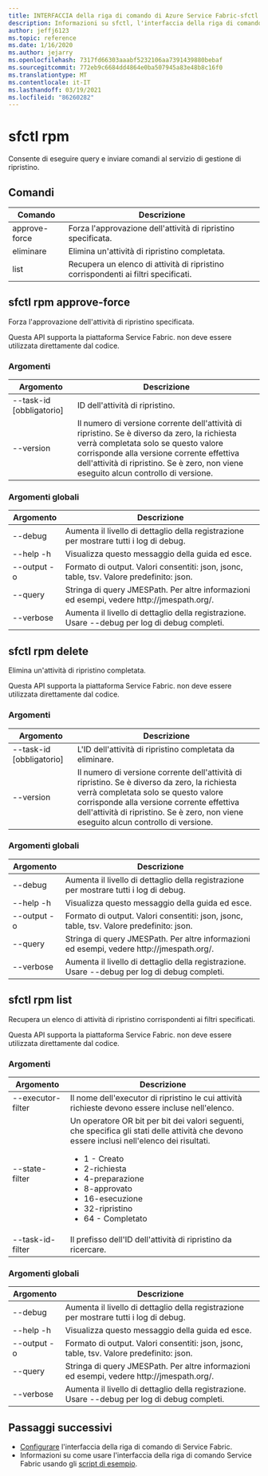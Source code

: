 ```yaml
---
title: INTERFACCIA della riga di comando di Azure Service Fabric-sfctl rpm
description: Informazioni su sfctl, l'interfaccia della riga di comando di Azure Service Fabric. Include un elenco di comandi per il servizio di gestione della riparazione.
author: jeffj6123
ms.topic: reference
ms.date: 1/16/2020
ms.author: jejarry
ms.openlocfilehash: 7317fd66303aaabf5232106aa7391439880bebaf
ms.sourcegitcommit: 772eb9c6684dd4864e0ba507945a83e48b8c16f0
ms.translationtype: MT
ms.contentlocale: it-IT
ms.lasthandoff: 03/19/2021
ms.locfileid: "86260282"
---
```

# <a name="sfctl-rpm"></a>sfctl rpm
Consente di eseguire query e inviare comandi al servizio di gestione di ripristino.

## <a name="commands"></a>Comandi

|Comando|Descrizione|
| --- | --- |
| approve-force | Forza l'approvazione dell'attività di ripristino specificata. |
| eliminare | Elimina un'attività di ripristino completata. |
| list | Recupera un elenco di attività di ripristino corrispondenti ai filtri specificati. |

## <a name="sfctl-rpm-approve-force"></a>sfctl rpm approve-force
Forza l'approvazione dell'attività di ripristino specificata.

Questa API supporta la piattaforma Service Fabric. non deve essere utilizzata direttamente dal codice.

### <a name="arguments"></a>Argomenti

|Argomento|Descrizione|
| --- | --- |
| --task-id [obbligatorio] | ID dell'attività di ripristino. |
| --version | Il numero di versione corrente dell'attività di ripristino. Se è diverso da zero, la richiesta verrà completata solo se questo valore corrisponde alla versione corrente effettiva dell'attività di ripristino. Se è zero, non viene eseguito alcun controllo di versione. |

### <a name="global-arguments"></a>Argomenti globali

|Argomento|Descrizione|
| --- | --- |
| --debug | Aumenta il livello di dettaglio della registrazione per mostrare tutti i log di debug. |
| --help -h | Visualizza questo messaggio della guida ed esce. |
| --output -o | Formato di output.  Valori consentiti\: json, jsonc, table, tsv.  Valore predefinito\: json. |
| --query | Stringa di query JMESPath. Per altre informazioni ed esempi, vedere http\://jmespath.org/. |
| --verbose | Aumenta il livello di dettaglio della registrazione. Usare --debug per log di debug completi. |

## <a name="sfctl-rpm-delete"></a>sfctl rpm delete
Elimina un'attività di ripristino completata.

Questa API supporta la piattaforma Service Fabric. non deve essere utilizzata direttamente dal codice.

### <a name="arguments"></a>Argomenti

|Argomento|Descrizione|
| --- | --- |
| --task-id [obbligatorio] | L'ID dell'attività di ripristino completata da eliminare. |
| --version | Il numero di versione corrente dell'attività di ripristino. Se è diverso da zero, la richiesta verrà completata solo se questo valore corrisponde alla versione corrente effettiva dell'attività di ripristino. Se è zero, non viene eseguito alcun controllo di versione. |

### <a name="global-arguments"></a>Argomenti globali

|Argomento|Descrizione|
| --- | --- |
| --debug | Aumenta il livello di dettaglio della registrazione per mostrare tutti i log di debug. |
| --help -h | Visualizza questo messaggio della guida ed esce. |
| --output -o | Formato di output.  Valori consentiti\: json, jsonc, table, tsv.  Valore predefinito\: json. |
| --query | Stringa di query JMESPath. Per altre informazioni ed esempi, vedere http\://jmespath.org/. |
| --verbose | Aumenta il livello di dettaglio della registrazione. Usare --debug per log di debug completi. |

## <a name="sfctl-rpm-list"></a>sfctl rpm list
Recupera un elenco di attività di ripristino corrispondenti ai filtri specificati.

Questa API supporta la piattaforma Service Fabric. non deve essere utilizzata direttamente dal codice.

### <a name="arguments"></a>Argomenti

|Argomento|Descrizione|
| --- | --- |
| --executor-filter | Il nome dell'executor di ripristino le cui attività richieste devono essere incluse nell'elenco. |
| --state-filter | Un operatore OR bit per bit dei valori seguenti, che specifica gli stati delle attività che devono essere inclusi nell'elenco dei risultati. <ul><li>1 - Creato</li><li>2-richiesta</li><li>4-preparazione</li><li>8-approvato</li><li>16-esecuzione</li><li>32-ripristino</li><li>64 - Completato</li></ul>
| --task-id-filter | Il prefisso dell'ID dell'attività di ripristino da ricercare. |

### <a name="global-arguments"></a>Argomenti globali

|Argomento|Descrizione|
| --- | --- |
| --debug | Aumenta il livello di dettaglio della registrazione per mostrare tutti i log di debug. |
| --help -h | Visualizza questo messaggio della guida ed esce. |
| --output -o | Formato di output.  Valori consentiti\: json, jsonc, table, tsv.  Valore predefinito\: json. |
| --query | Stringa di query JMESPath. Per altre informazioni ed esempi, vedere http\://jmespath.org/. |
| --verbose | Aumenta il livello di dettaglio della registrazione. Usare --debug per log di debug completi. |


## <a name="next-steps"></a>Passaggi successivi
- [Configurare](service-fabric-cli.md) l'interfaccia della riga di comando di Service Fabric.
- Informazioni su come usare l'interfaccia della riga di comando Service Fabric usando gli [script di esempio](./scripts/sfctl-upgrade-application.md).
